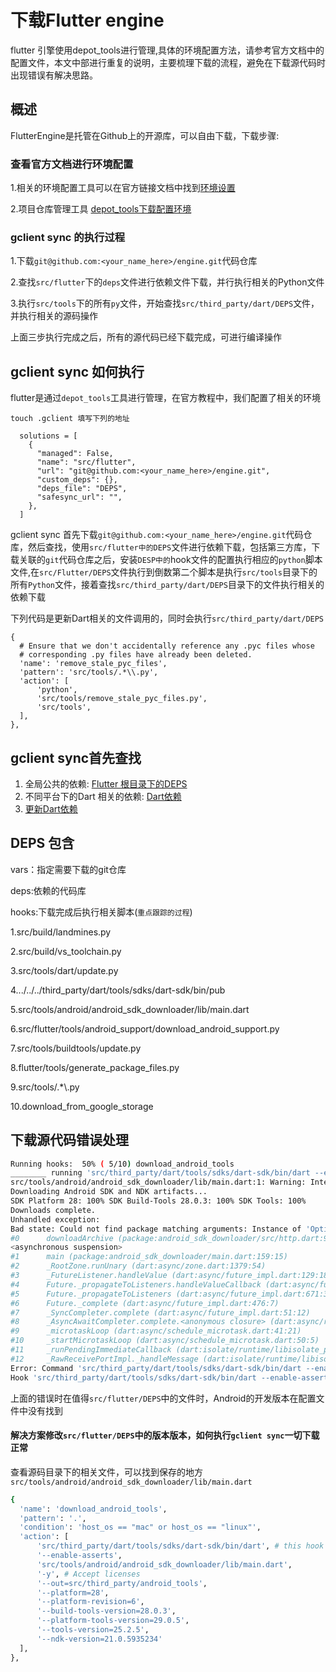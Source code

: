 # 下载Flutter engine
flutter 引擎使用depot_tools进行管理,具体的环境配置方法，请参考官方文档中的配置文件，本文中部进行重复的说明，主要梳理下载的流程，避免在下载源代码时出现错误有解决思路。




## 概述

FlutterEngine是托管在Github上的开源库，可以自由下载，下载步骤:

### 查看官方文档进行环境配置

1.相关的环境配置工具可以在官方链接文档中找到[环境设置](https://github.com/flutter/flutter/wiki/Setting-up-the-Engine-development-environment)

2.项目仓库管理工具 [depot_tools下载配置环境](http://commondatastorage.googleapis.com/chrome-infra-docs/flat/depot_tools/docs/html/depot_tools_tutorial.html#_setting_up)

### gclient sync 的执行过程

1.下载`git@github.com:<your_name_here>/engine.git`代码仓库

2.查找`src/flutter`下的`deps`文件进行依赖文件下载，并行执行相关的Python文件

3.执行`src/tools`下的所有`py`文件，开始查找`src/third_party/dart/DEPS`文件，并执行相关的源码操作

上面三步执行完成之后，所有的源代码已经下载完成，可进行编译操作



## gclient sync 如何执行

flutter是通过`depot_tools`工具进行管理，在官方教程中，我们配置了相关的环境

    touch .gclient 填写下列的地址

      solutions = [
        {
          "managed": False,
          "name": "src/flutter",
          "url": "git@github.com:<your_name_here>/engine.git",
          "custom_deps": {},
          "deps_file": "DEPS",
          "safesync_url": "",
        },
      ]

gclient sync 首先下载`git@github.com:<your_name_here>/engine.git`代码仓库，然后查找，使用`src/flutter中的DEPS`文件进行依赖下载，包括第三方库，下载关联的`git`代码仓库之后，安装`DESP中的`hook文件的配置执行相应的`python`脚本文件,在`src/Flutter/DEPS`文件执行到倒数第二个脚本是执行`src/tools`目录下的所有`Python`文件，接着查找`src/third_party/dart/DEPS`目录下的文件执行相关的依赖下载

下列代码是更新Dart相关的文件调用的，同时会执行`src/third_party/dart/DEPS`

    {
      # Ensure that we don't accidentally reference any .pyc files whose
      # corresponding .py files have already been deleted.
      'name': 'remove_stale_pyc_files',
      'pattern': 'src/tools/.*\\.py',
      'action': [
          'python',
          'src/tools/remove_stale_pyc_files.py',
          'src/tools',
      ],
    },
## gclient sync首先查找

  1. 全局公共的依赖: [Flutter 根目录下的DEPS](https://github.com/AidenCang/engine/blob/master/DEPS)
  2. 不同平台下的Dart 相关的依赖: [Dart依赖](https://github.com/dart-lang/sdk/blob/master/DEPS)
  3. [更新Dart依赖](https://github.com/dart-lang/sdk/wiki/Adding-and-Updating-Dependencies)

## DEPS 包含

vars：指定需要下载的git仓库

deps:依赖的代码库

hooks:下载完成后执行相关脚本(`重点跟踪的过程`)

  1.src/build/landmines.py

  2.src/build/vs_toolchain.py

  3.src/tools/dart/update.py

  4.../../../third_party/dart/tools/sdks/dart-sdk/bin/pub

  5.src/tools/android/android_sdk_downloader/lib/main.dart

  6.src/flutter/tools/android_support/download_android_support.py

  7.src/tools/buildtools/update.py

  8.flutter/tools/generate_package_files.py

  9.src/tools/.*\\.py

  10.download_from_google_storage

## 下载源代码错误处理


```sh
Running hooks:  50% ( 5/10) download_android_tools
________ running 'src/third_party/dart/tools/sdks/dart-sdk/bin/dart --enable-asserts src/tools/android/android_sdk_downloader/lib/main.dart -y --out=src/third_party/android_tools --platform=28 --platform-revision=6 --build-tools-version=28.0.3 --platform-tools-version=28.0.1 --tools-version=26.1.1 --ndk-version=19.1.5304403' in '/Users/cangck/engine'
src/tools/android/android_sdk_downloader/lib/main.dart:1: Warning: Interpreting this as package URI, 'package:android_sdk_downloader/main.dart'.
Downloading Android SDK and NDK artifacts...
SDK Platform 28: 100% SDK Build-Tools 28.0.3: 100% SDK Tools: 100%
Downloads complete.
Unhandled exception:
Bad state: Could not find package matching arguments: Instance of 'OptionsRevision', OSType.mac, null
#0      downloadArchive (package:android_sdk_downloader/src/http.dart:94:5)
<asynchronous suspension>
#1      main (package:android_sdk_downloader/main.dart:159:15)
#2      _RootZone.runUnary (dart:async/zone.dart:1379:54)
#3      _FutureListener.handleValue (dart:async/future_impl.dart:129:18)
#4      Future._propagateToListeners.handleValueCallback (dart:async/future_impl.dart:642:45)
#5      Future._propagateToListeners (dart:async/future_impl.dart:671:32)
#6      Future._complete (dart:async/future_impl.dart:476:7)
#7      _SyncCompleter.complete (dart:async/future_impl.dart:51:12)
#8      _AsyncAwaitCompleter.complete.<anonymous closure> (dart:async/runtime/libasync_patch.dart:33:20)
#9      _microtaskLoop (dart:async/schedule_microtask.dart:41:21)
#10     _startMicrotaskLoop (dart:async/schedule_microtask.dart:50:5)
#11     _runPendingImmediateCallback (dart:isolate/runtime/libisolate_patch.dart:115:13)
#12     _RawReceivePortImpl._handleMessage (dart:isolate/runtime/libisolate_patch.dart:172:5)
Error: Command 'src/third_party/dart/tools/sdks/dart-sdk/bin/dart --enable-asserts src/tools/android/android_sdk_downloader/lib/main.dart -y --out=src/third_party/android_tools --platform=28 --platform-revision=6 --build-tools-version=28.0.3 --platform-tools-version=28.0.1 --tools-version=26.1.1 --ndk-version=19.1.5304403' returned non-zero exit status 255 in /Users/cangck/engine
Hook 'src/third_party/dart/tools/sdks/dart-sdk/bin/dart --enable-asserts src/tools/android/android_sdk_downloader/lib/main.dart -y --out=src/third_party/android_tools --platform=28 --platform-revision=6 --build-tools-version=28.0.3 --platform-tools-version=28.0.1 --tools-version=26.1.1 --ndk-version=19.1.5304403' took 108.58 secs
```

上面的错误时在值得`src/flutter/DEPS`中的文件时，Android的开发版本在配置文件中没有找到

#### 解决方案修改`src/flutter/DEPS`中的版本版本，如何执行`gclient sync`一切下载正常
查看源码目录下的相关文件，可以找到保存的地方`src/tools/android/android_sdk_downloader/lib/main.dart`
```sh
{
  'name': 'download_android_tools',
  'pattern': '.',
  'condition': 'host_os == "mac" or host_os == "linux"',
  'action': [
      'src/third_party/dart/tools/sdks/dart-sdk/bin/dart', # this hook _must_ be run _after_ the dart hook.
      '--enable-asserts',
      'src/tools/android/android_sdk_downloader/lib/main.dart',
      '-y', # Accept licenses
      '--out=src/third_party/android_tools',
      '--platform=28',
      '--platform-revision=6',
      '--build-tools-version=28.0.3',
      '--platform-tools-version=29.0.5',
      '--tools-version=25.2.5',
      '--ndk-version=21.0.5935234'
  ],
},
```
